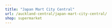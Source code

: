 ```yaml
---
title: "Japan Mart City Central"
url: /auckland-central/japan-mart-city-central/
shop: supermarket
---
```

